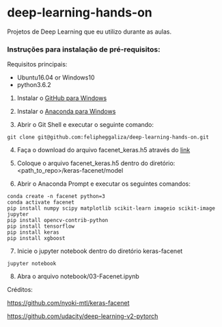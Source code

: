 # deep-learning-hands-on

Projetos de Deep Learning que eu utilizo durante as aulas.

### Instruções para instalação de pré-requisitos:

Requisitos principais:
- Ubuntu16.04 or Windows10  
- python3.6.2 

1. Instalar o [GitHub para Windows](https://desktop.github.com/)
2. Instalar o [Anaconda para Windows](https://docs.anaconda.com/anaconda/install/windows/)

3. Abrir o Git Shell e executar o seguinte comando:
```
git clone git@github.com:felipheggaliza/deep-learning-hands-on.git
```
4. Faça o download do arquivo facenet_keras.h5 através do [link](https://drive.google.com/open?id=1PZ_6Zsy1Vb0s0JmjEmVd8FS99zoMCiN1) 

5. Coloque o arquivo facenet_keras.h5 dentro do diretório: <path_to_repo>/keras-facenet/model

6. Abrir o Anaconda Prompt e executar os seguintes comandos:
```
conda create -n facenet python=3
conda activate facenet
pip install numpy scipy matplotlib scikit-learn imageio scikit-image jupyter
pip install opencv-contrib-python
pip install tensorflow
pip install keras
pip install xgboost
```
7. Inicie o jupyter notebook dentro do diretório keras-facenet
```
jupyter notebook
```
8. Abra o arquivo notebook/03-Facenet.ipynb

Créditos:

https://github.com/nyoki-mtl/keras-facenet

https://github.com/udacity/deep-learning-v2-pytorch

